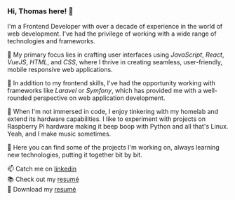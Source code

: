 ### Hi, Thomas here! 👋

I'm a Frontend Developer with over a decade of experience in the world of web development.
I've had the privilege of working with a wide range of technologies and frameworks.

🚀 My primary focus lies in crafting user interfaces using _JavaScript_, _React_, _VueJS_, _HTML_, and _CSS_, where I thrive in creating seamless, user-friendly, mobile responsive web applications.

👯 In addition to my frontend skills, I've had the opportunity working with frameworks like _Laravel_ or _Symfony_, which has provided me with a well-rounded perspective on web application development.

🔭 When I'm not immersed in code, I enjoy tinkering with my homelab and extend its hardware capabilities. I like to experiment with projects on Raspberry Pi hardware making it beep boop with Python and all that's Linux. Yeah, and I make music sometimes.

🌟 Here you can find some of the projects I'm working on, always learning new technologies, putting it together bit by bit.

📫 Catch me on [linkedin](https://www.linkedin.com/in/thomasbertok/)\
📚 Check out my [resumé](https://thomasbertok.github.io/thomasbertok/)\
💼 Download my [resumé](https://thomasbertok.github.io/thomasbertok/Thomas-Bertok-Resume.pdf)

